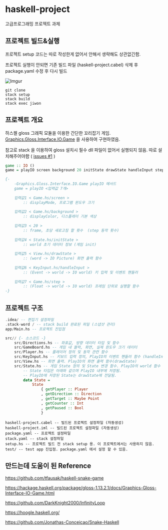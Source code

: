 # haskell-project
고급프로그래밍 프로젝트 과제

## 프로젝트 빌드&실행
프로젝트 setup 코드는 따로 작성한게 없어서 안해서 생략해도 상관없긴함.

프로젝트 실행이 안되면 기존 빌드 파일 (haskell-project.cabel) 삭제 후 package.yaml 수정 후 다시 빌드

![Imgur](https://i.imgur.com/uOKu2F2.png)

```github
git clone
stack setup
stack build
stack exec jiwon
```
## 프로젝트 개요
하스켈 gloss 그래픽 모듈을 이용한 간단한 꼬리잡기 게임.
[Graphics.Gloss.Interface.IO.Game]((https://hackage.haskell.org/package/gloss-1.13.2.1/docs/Graphics-Gloss-Interface-IO-Game.html)) 을 사용하여 구현하였음.


참고로 stack 을 이용하여 gloss 설치시 필수 dll 파일이 없어서 실행되지 않음. 따로 설치해주어야함
( [issues #1](https://github.com/JiwonDev/haskell-project/issues/1 "gloss 라이브러리 빌드 시 glut.dll 관련 에러 (user error)")
)

```haskell
game :: IO ()
game = playIO screen background 20 initState drawState handleInput step

{-
    -Graphics.Gloss.Interface.IO.Game playIO 메서드
    game = playIO <입력값 7개>
    
    입력값1 < Game.hs/screen > 
        :: displayMode, 프로그램 윈도우 크기
        
    입력값2 < Game.hs/background > 
        :: displayColor, 디스플레이 기본 색상
        
    입력값3 < 20 >
        :: frame, 초당 새로고침 할 횟수  (step 동작 횟수)
        
    입력값4 < State.hs/initState > 
        :: world 초기 데이터 정보 (게임 init)
        
    입력값5 < View.hs/drawState > 
        :: (word -> IO Picture) 화면 출력 함수
        
    입력값6 < KeyInput.hs/handleInput > 
        :: (Event -> world -> IO world) 키 입력 및 이벤트 핸들러
        
    입력값7 < Game.hs/step > 
        :: (Float -> world -> IO world) 프레임 단위로 실행할 함수
-}

```

## 프로젝트 구조
```haskell
.idea/ -- 편집기 설정파일
.stack-word / -- stack build 완료된 파일 (스냅샷 관리)
app/Main.hs -- 프로젝트 진입점

src// {- 소스코드 -}
    src/Directions.hs -- 좌표값, 방향 데이터 타입 및 함수
    src/GameBoard.hs -- 게임 내 블럭, 화면, 실제 윈도우 크기 데이터
    src/Player.hs -- 플레이어 정의 및 동작 관련 함수
    src/KeyInput.hs -- 키보드 입력 정의, PlayIO의 이벤트 핸들러 함수 (handleInput)
    src/View.hs -- 화면 출력. PlayIO의 화면 출력 함수(drawState)
    src/State.hs -- 게임 State 정의 및 State 변경 함수. PlayIO의 world 함수
        -- State 타입은 아래와 같으며 PlayIO 내부에 저장됨.
        -- PlayIO에 저장된 State는 drawState에 전달됨.
        data State =
            State
                { getPlayer :: Player
                , getDirection :: Direction
                , getTarget :: Maybe Point
                , getCounter :: Int
                , getPaused :: Bool
                }
```
```alex
haskell-project.cabel -- 빌드된 프로젝트 설정파일 (자동생성)
haskell-project.iml -- 빌드된 프로젝트 설정파일 (자동생성)
package.yaml -- 프로젝트 설정파일
stack.yaml -- stack 설정파일 
setup.hs -- 프로젝트 빌드 전 stack setup 용. 이 프로젝트에서는 사용하지 않음.
test/ -- test app 진입점. package.yaml 에서 설정 할 수 있음.
```

## 만드는데 도움이 된 Reference

https://github.com/tfausak/haskell-snake-game

https://hackage.haskell.org/package/gloss-1.13.2.1/docs/Graphics-Gloss-Interface-IO-Game.html

https://github.com/DarkKnight2000/InfinityLoop

https://hoogle.haskell.org/

https://github.com/Jonathas-Conceicao/Snake-Haskell
